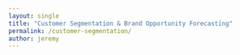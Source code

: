 ```yaml
---
layout: single
title: "Customer Segmentation & Brand Opportunity Forecasting"
permalink: /customer-segmentation/
author: jeremy
---
```

